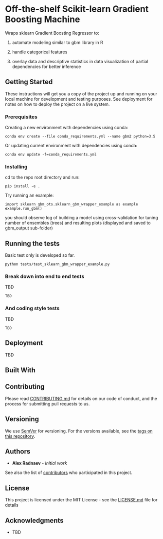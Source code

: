 # Off-the-shelf Scikit-learn Gradient Boosting Machine

Wraps sklearn Gradient Boosting Regressor to:

1. automate modeling similar to gbm library in R

2. handle categorical features

3. overlay data and descriptive statistics in data visualization of partial dependencies for better inference


## Getting Started

These instructions will get you a copy of the project up and running on your local machine for development and testing purposes. See deployment for notes on how to deploy the project on a live system.

### Prerequisites

Creating a new environment with dependencies using conda:
```
conda env create --file conda_requirements.yml --name gbm2 python=3.5
```

Or updating current environment with dependencies using conda:
```
conda env update -f=conda_requirements.yml 
```

### Installing

cd to the repo root directory and run:
```
pip install -e .
```

Try running an example:

```
import sklearn_gbm_ots.sklearn_gbm_wrapper_example as example
example.run_gbm()
```
you should observe log of building a model using cross-validation for tuning number of ensembles (trees) and resulting plots (displayed and saved to gbm_output sub-folder)

## Running the tests

Basic test only is developed so far.

```
python tests/test_sklearn_gbm_wrapper_example.py
```

### Break down into end to end tests

TBD

```
TBD
```

### And coding style tests

TBD

```
TBD
```

## Deployment

TBD

## Built With

 

## Contributing

Please read [CONTRIBUTING.md](https://link) for details on our code of conduct, and the process for submitting pull requests to us.

## Versioning

We use [SemVer](http://semver.org/) for versioning. For the versions available, see the [tags on this repository](https://github.com/your/project/tags). 

## Authors

* **Alex Radnaev** - *Initial work*

See also the list of [contributors](https://github.com/your/project/contributors) who participated in this project.

## License

This project is licensed under the MIT License - see the [LICENSE.md](LICENSE.md) file for details

## Acknowledgments

* TBD
